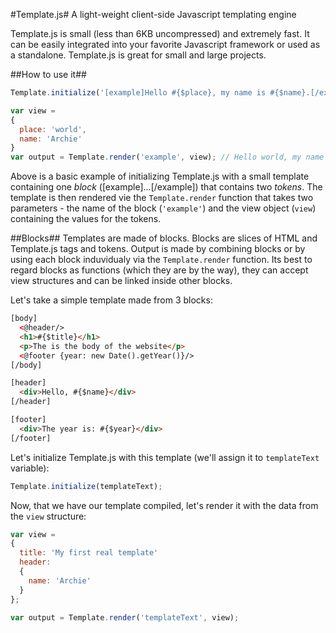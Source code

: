 #Template.js#
A light-weight client-side Javascript templating engine

Template.js is small (less than 6KB uncompressed) and extremely fast. It can be easily integrated into your favorite Javascript framework or used as a standalone. Template.js is great for small and large projects.


##How to use it##
```javascript
Template.initialize('[example]Hello #{$place}, my name is #{$name}.[/example]');

var view = 
{
  place: 'world',
  name: 'Archie'
}
var output = Template.render('example', view); // Hello world, my name is Archie.
```

Above is a basic example of initializing Template.js with a small template containing one *block* ([example]...[/example]) that contains two *tokens*. The template is then rendered vie the `Template.render` function that takes two parameters - the name of the block (`'example'`) and the view object (`view`) containing the values for the tokens.


##Blocks##
Templates are made of blocks. Blocks are slices of HTML and Template.js tags and tokens. Output is made by combining blocks or by using each block induvidualy via the `Template.render` function. 
Its best to regard blocks as functions (which they are by the way), they can accept view structures and can be linked inside other blocks.

Let's take a simple template made from 3 blocks:
```html
[body]
  <@header/>
  <h1>#{$title}</h1>
  <p>The is the body of the website</p>
  <@footer {year: new Date().getYear()}/>
[/body]

[header]
  <div>Hello, #{$name}</div>
[/header]

[footer]
  <div>The year is: #{$year}</div>
[/footer]
```

Let's initialize Template.js with this template (we'll assign it to `templateText` variable):
```javascript
Template.initialize(templateText);
```

Now, that we have our template compiled, let's render it with the data from the `view` structure:
```javascript
var view = 
{
  title: 'My first real template'
  header:
  {
    name: 'Archie'
  }
};

var output = Template.render('templateText', view);
```
